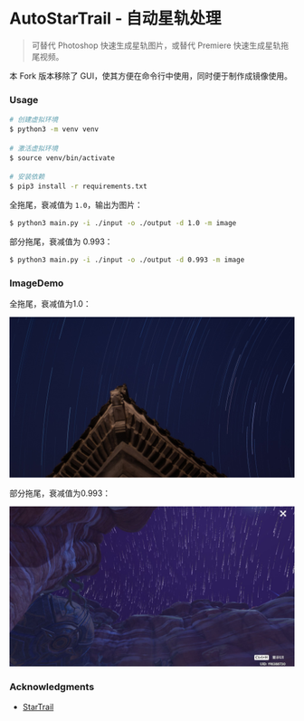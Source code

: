 # AutoStarTrail - 自动星轨处理

> 可替代 Photoshop 快速生成星轨图片，或替代 Premiere 快速生成星轨拖尾视频。

本 Fork 版本移除了 GUI，使其方便在命令行中使用，同时便于制作成镜像使用。

### Usage

```bash
# 创建虚拟环境
$ python3 -m venv venv

# 激活虚拟环境
$ source venv/bin/activate

# 安装依赖
$ pip3 install -r requirements.txt 
```

全拖尾，衰减值为 `1.0`，输出为图片：

```bash
$ python3 main.py -i ./input -o ./output -d 1.0 -m image
```

部分拖尾，衰减值为 0.993：

```bash
$ python3 main.py -i ./input -o ./output -d 0.993 -m image
```

### ImageDemo

全拖尾，衰减值为1.0：

![全拖尾](image/StarTrail0.jpg)

部分拖尾，衰减值为0.993：

![部分拖尾](image/StarTrail0.993.jpg)

### Acknowledgments

- [StarTrail](https://github.com/vvvvsv/AutoStarTrail)
